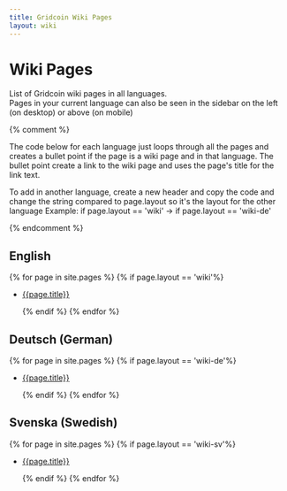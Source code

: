 ```yaml
---
title: Gridcoin Wiki Pages
layout: wiki
---
```


# Wiki Pages

List of Gridcoin wiki pages in all languages.  
Pages in your current language can also be seen in the sidebar on the left (on desktop) or above (on mobile)

{% comment %} 

The code below for each language just loops through all the pages and creates a 
bullet point if the page is a wiki page and in that language. The bullet point
create a link to the wiki page and uses the page's title for the link text.

To add in another language, create a new header and copy the code and change 
the string compared to page.layout so it's the layout for the other language
Example: if page.layout == 'wiki' -> if page.layout == 'wiki-de'

{% endcomment %}


## English

{% for page in site.pages %}
    {% if page.layout == 'wiki'%}

* [ {{page.title}} ]( {{page.url}} "wikilink")

    {% endif %}
{% endfor %}


## Deutsch (German)

{% for page in site.pages %}
    {% if page.layout == 'wiki-de'%}

* [ {{page.title}} ]( {{page.url}} "wikilink")

    {% endif %}
{% endfor %}

## Svenska (Swedish)

{% for page in site.pages %}
    {% if page.layout == 'wiki-sv'%}

* [ {{page.title}} ]( {{page.url}} "wikilink")

    {% endif %}
{% endfor %}